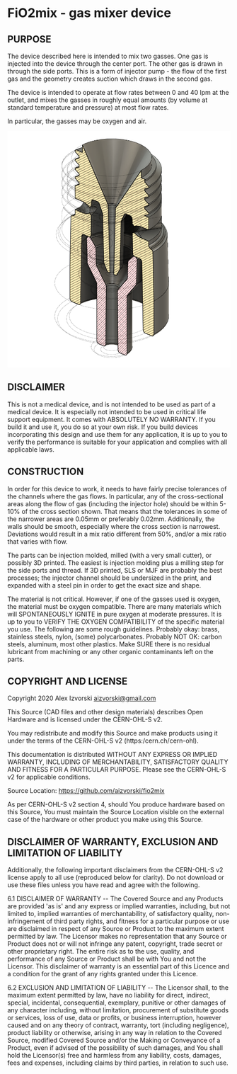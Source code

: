 # FiO2mix - gas mixer device

## PURPOSE

The device described here is intended to mix two gasses.  One gas is injected into the device through the center port.  The other gas is drawn in through the side ports.  This is a form of injector pump - the flow of the first gas and the geometry creates suction which draws in the second gas.

The device is intended to operate at flow rates between 0 and 40 lpm at the outlet, and mixes the gasses in roughly equal amounts (by volume at standard temperature and pressure) at most flow rates.  

In particular, the gasses may be oxygen and air.

![Cross section](/fio2mix.PNG)

## DISCLAIMER

This is not a medical device, and is not intended to be used as part of a medical device.  It is especially not intended to be used in critical life support equipment.  It comes with ABSOLUTELY NO WARRANTY.  If you build it and use it, you do so at your own risk.  If you build devices incorporating this design and use them for any application, it is up to you to verify the performance is suitable for your application and complies with all applicable laws.

## CONSTRUCTION

In order for this device to work, it needs to have fairly precise tolerances of the channels where the gas flows.  In particular, any of the cross-sectional areas along the flow of gas (including the injector hole) should be within 5-10% of the cross section shown.  That means that the tolerances in some of the narrower areas are 0.05mm or preferably 0.02mm.  Additionally, the walls should be smooth, especially where the cross section is narrowest.  Deviations would result in a mix ratio different from 50%, and/or a mix ratio that varies with flow.

The parts can be injection molded, milled (with a very small cutter), or possibly 3D printed.  The easiest is injection molding plus a milling step for the side ports and thread.  If 3D printed, SLS or MJF are probably the best processes; the injector channel should be undersized in the print, and expanded with a steel pin in order to get the exact size and shape.

The material is not critical.  However, if one of the gasses used is oxygen, the material must be oxygen compatible.  There are many materials which will SPONTANEOUSLY IGNITE in pure oxygen at moderate pressures.  It is up to you to VERIFY THE OXYGEN COMPATIBILITY of the specific material you use.  The following are some rough guidelines.  Probably okay: brass, stainless steels, nylon, (some) polycarbonates.  Probably NOT OK: carbon steels, aluminum, most other plastics.  Make SURE there is no residual lubricant from machining or any other organic contaminants left on the parts.

## COPYRIGHT AND LICENSE

Copyright 2020 Alex Izvorski <aizvorski@gmail.com>

This Source (CAD files and other design materials) describes Open Hardware and is licensed under the CERN-OHL-S v2.

You may redistribute and modify this Source and make products using it under the terms of the CERN-OHL-S v2 (https:/cern.ch/cern-ohl).

This documentation is distributed WITHOUT ANY EXPRESS OR IMPLIED WARRANTY, INCLUDING OF MERCHANTABILITY, SATISFACTORY QUALITY AND FITNESS FOR A PARTICULAR PURPOSE. Please see the CERN-OHL-S v2 for applicable conditions.

Source Location: https://github.com/aizvorski/fio2mix

As per CERN-OHL-S v2 section 4, should You produce hardware based on this Source, You must maintain the Source Location visible on the external case of the hardware or other product you make using this Source.

## DISCLAIMER OF WARRANTY, EXCLUSION AND LIMITATION OF LIABILITY

Additionally, the following important disclaimers from the CERN-OHL-S v2 license apply to all use (reproduced below for clarity).  Do not download or use these files unless you have read and agree with the following.

  6.1 DISCLAIMER OF WARRANTY -- The Covered Source and any Products
      are provided 'as is' and any express or implied warranties,
      including, but not limited to, implied warranties of
      merchantability, of satisfactory quality, non-infringement of
      third party rights, and fitness for a particular purpose or use
      are disclaimed in respect of any Source or Product to the
      maximum extent permitted by law. The Licensor makes no
      representation that any Source or Product does not or will not
      infringe any patent, copyright, trade secret or other
      proprietary right. The entire risk as to the use, quality, and
      performance of any Source or Product shall be with You and not
      the Licensor. This disclaimer of warranty is an essential part
      of this Licence and a condition for the grant of any rights
      granted under this Licence.

  6.2 EXCLUSION AND LIMITATION OF LIABILITY -- The Licensor shall, to
      the maximum extent permitted by law, have no liability for
      direct, indirect, special, incidental, consequential, exemplary,
      punitive or other damages of any character including, without
      limitation, procurement of substitute goods or services, loss of
      use, data or profits, or business interruption, however caused
      and on any theory of contract, warranty, tort (including
      negligence), product liability or otherwise, arising in any way
      in relation to the Covered Source, modified Covered Source
      and/or the Making or Conveyance of a Product, even if advised of
      the possibility of such damages, and You shall hold the
      Licensor(s) free and harmless from any liability, costs,
      damages, fees and expenses, including claims by third parties,
      in relation to such use.
